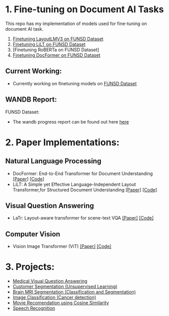 # 1. Fine-tuning on Document AI Tasks
This repo has my implementation of models used for fine-tuning on document AI task. 

1. [Finetuning LayoutLMV3 on FUNSD Dataset](https://github.com/uakarsh/all_my_codes/blob/main/Document%20AI/funsd_dataset/document-ai-finetuning-1-funsd-on-layoutlmv3.ipynb)
2. [Finetuning LiLT on FUNSD Dataset](https://github.com/uakarsh/all_my_codes/blob/main/Document%20AI/funsd_dataset/document-ai-finetuning-2-funsd-on-lilt.ipynb)
3. [Finetuning RoBERTa on FUNSD Dataset]
4. [Finetuning DocFormer on FUNSD Dataset](https://github.com/uakarsh/all_my_work/blob/main/Document%20AI/funsd_dataset/document-ai-finetuning-4-funsd-on-docformer.ipynb)

## Current Working:

* Currently working on finetuning models on [FUNSD Dataset](https://paperswithcode.com/dataset/funsd)

## WANDB Report:

FUNSD Dataset:
* The wandb progress report can be found out here [here](https://wandb.ai/iakarshu/Document%20AI%20FUNSD?workspace=user-iakarshu)



# 2. Paper Implementations:

## Natural Language Processing
* DocFormer: End-to-End Transformer for Document Understanding [[Paper]](https://arxiv.org/abs/2106.11539) [[Code]](https://github.com/shabie/docformer)
* LiLT: A Simple yet Effective Language-Independent Layout Transformer,for Structured Document Understanding [[Paper]](https://aclanthology.org/2022.acl-long.534.pdf) [[Code]](https://github.com/uakarsh/LiLT)


## Visual Question Answering
* LaTr: Layout-aware transformer for scene-text VQA [[Paper]](https://arxiv.org/abs/2112.12494) [[Code]](https://github.com/uakarsh/latr)

## Computer Vision
* Vision Image Transformer (ViT) [[Paper]](https://arxiv.org/abs/2010.11929) [[Code]](https://github.com/uakarsh/vision-transformer)

# 3. Projects:


- [Medical Visual Question Answering](https://github.com/uakarsh/med-vqa)
- [Customer Segmentation (Unsupervised Learning)](https://github.com/uakarsh/customer-segmentation)
- [Brain MRI Segmentation (Classification and Segmentation)](https://github.com/uakarsh/brain-segmentation)
- [Image Classification (Cancer detection)](https://github.com/uakarsh/CNN-for-Beginners)
- [Movie Recomendation using Cosine Similarity](https://github.com/uakarsh/Movie-Recommendation-Engine)
- [Speech Recognition](https://github.com/uakarsh/speech-recognition)
